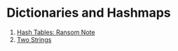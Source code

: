 # Dictionaries and Hashmaps
1. [Hash Tables: Ransom Note](https://www.hackerrank.com/challenges/ctci-ransom-note)
2. [Two Strings](https://www.hackerrank.com/challenges/two-strings/)
